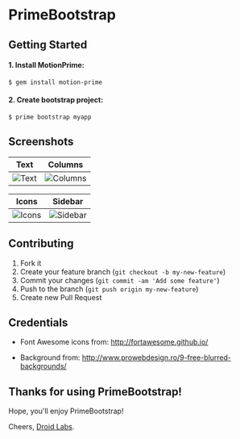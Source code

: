 # PrimeBootstrap

## Getting Started

#### 1. Install MotionPrime:

    $ gem install motion-prime

#### 2. Create bootstrap project:
  
    $ prime bootstrap myapp

## Screenshots

|Text|Columns|
|---|---|
|![Text](https://s3.amazonaws.com/motionprime/bootstrap-1.png)|![Columns](https://s3.amazonaws.com/motionprime/bootstrap-2.png)|

|Icons|Sidebar|
|---|---|
|![Icons](https://s3.amazonaws.com/motionprime/bootstrap-3.png)|![Sidebar](https://s3.amazonaws.com/motionprime/bootstrap-4.png)|

## Contributing

1. Fork it
2. Create your feature branch (`git checkout -b my-new-feature`)
3. Commit your changes (`git commit -am 'Add some feature'`)
4. Push to the branch (`git push origin my-new-feature`)
5. Create new Pull Request

## Credentials

* Font Awesome icons from:
http://fortawesome.github.io/

* Background from:
http://www.prowebdesign.ro/9-free-blurred-backgrounds/

## Thanks for using PrimeBootstrap!

Hope, you'll enjoy PrimeBootstrap!

Cheers, [Droid Labs](http://droidlabs.pro).